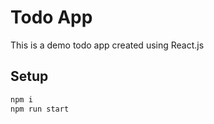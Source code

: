 # Todo App

This is a demo todo app created using React.js

## Setup

```bash
npm i
npm run start
```
